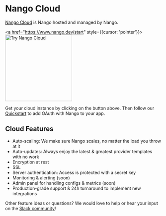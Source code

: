 # Nango Cloud

[Nango Cloud](https://www.nango.dev/pricing) is Nango hosted and managed by Nango.

<a href="https://www.nango.dev/start" style={{cursor: 'pointer'}}>
<img src="https://raw.githubusercontent.com/NangoHQ/nango/6f49ab92c0ffc18c1d0f44d9bd96c62ac97aaa8d/docs/static/img/nango-deploy-button.svg" alt="Try Nango Cloud" width="215"/>
</a>

Get your cloud instance by clicking on the button above. Then follow our [Quickstart](quickstart.md) to add OAuth with Nango to your app.

## Cloud Features

-   Auto-scaling: We make sure Nango scales, no matter the load you throw at it
-   Auto-updates: Always enjoy the latest & greatest provider templates with no work
-   Encryption at rest
-   SSL
-   Server authentication: Access is protected with a secret key
-   Monitoring & alerting (soon)
-   Admin panel for handling configs & metrics (soon)
-   Production-grade support & 24h turnaround to implement new integrations

Other feature ideas or questions? We would love to help or hear your input on the [Slack community](https://nango.dev/slack)!

